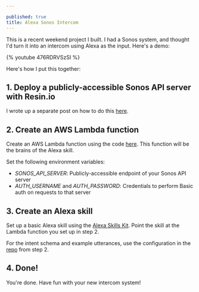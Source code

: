 ```yaml
---

published: true
title: Alexa Sonos Intercom
---
```

This is a recent weekend project I built. 
I had a Sonos system, and thought I'd turn it into an intercom using Alexa as the input. 
Here's a demo:

{% youtube 476RDRVSzSI %}

Here's how I put this together:

## 1. Deploy a publicly-accessible Sonos API server with Resin.io

I wrote up a separate post on how to do this [here](https://www.david-merrick.com/2017/05/16/setting-up-node-sonos-api/).

## 2. Create an AWS Lambda function

Create an AWS Lambda function using the code [here](https://github.com/davidmerrick/alexa-sonos-intercom). This function will be the brains of the Alexa skill.

Set the following environment variables:

* *SONOS_API_SERVER*: Publicly-accessible endpoint of your Sonos API server
* *AUTH_USERNAME* and *AUTH_PASSWORD*: Credentials to perform Basic auth on requests to that server

## 3. Create an Alexa skill

Set up a basic Alexa skill using the [Alexa Skills Kit](https://developer.amazon.com/alexa-skills-kit). Point the skill at the Lambda function you set up in step 2.

For the intent schema and example utterances, use the configuration 
in the [repo](https://github.com/davidmerrick/alexa-sonos-intercom/tree/master/speechAssets) from step 2.

## 4. Done!

You're done. Have fun with your new intercom system!
